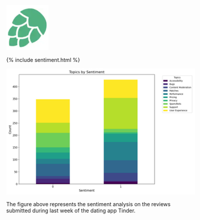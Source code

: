 ![Hopsworks Logo](./assets/img/logo.png)

{% include sentiment.html %}

![Analysis](./assets/img/sentiment_topics.png)


The figure above represents the sentiment analysis on the reviews submitted during last week of the dating app Tinder.
